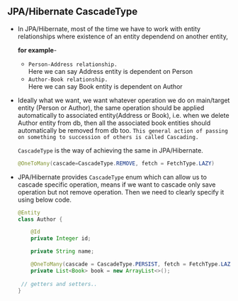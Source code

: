 ## JPA/Hibernate CascadeType

* In JPA/Hibernate, most of the time we have to work with entity relationships where existence of an entity dependend on another entity,

  **for example**- 
  * `Person-Address relationship.` \
     Here we can say Address entity is dependent on Person
  * `Author-Book relationship.` \
     Here we can say Book entity is dependent on Author

* Ideally what we want, we want whatever operation we do on main/target entity (Person or Author), the same operation should be applied automatically to associated entity(Address or Book), i.e. when we delete Author entity from db, then all the associated book entities should automatically be removed from db too. `This general action of passing on something to succession of others is called Cascading.` 

  `CascadeType` is the way of achieving the same in JPA/Hibernate.
  ```java
  @OneToMany(cascade=CascadeType.REMOVE, fetch = FetchType.LAZY)
  ```
 
* JPA/Hibernate provides `CascadeType` enum which can allow us to cascade specific operation, means if we want to cascade only save operation but not remove operation. Then we need to clearly specify it using below code. 
  ```java
  @Entity
  class Author {

	  @Id
	  private Integer id;

	  private String name;

	  @OneToMany(cascade = CascadeType.PERSIST, fetch = FetchType.LAZY)
	  private List<Book> book = new ArrayList<>();
 
   // getters and setters..
  }
  ```
